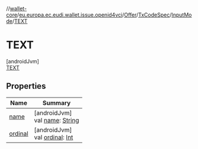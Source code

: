 //[wallet-core](../../../../../../index.md)/[eu.europa.ec.eudi.wallet.issue.openid4vci](../../../../index.md)/[Offer](../../../index.md)/[TxCodeSpec](../../index.md)/[InputMode](../index.md)/[TEXT](index.md)

# TEXT

[androidJvm]\
[TEXT](index.md)

## Properties

| Name | Summary |
|---|---|
| [name](../../../../-open-id4-vci-manager/-config/-proof-type/-c-w-t/index.md#-372974862%2FProperties%2F1615067946) | [androidJvm]<br>val [name](../../../../-open-id4-vci-manager/-config/-proof-type/-c-w-t/index.md#-372974862%2FProperties%2F1615067946): [String](https://kotlinlang.org/api/latest/jvm/stdlib/kotlin/-string/index.html) |
| [ordinal](../../../../-open-id4-vci-manager/-config/-proof-type/-c-w-t/index.md#-739389684%2FProperties%2F1615067946) | [androidJvm]<br>val [ordinal](../../../../-open-id4-vci-manager/-config/-proof-type/-c-w-t/index.md#-739389684%2FProperties%2F1615067946): [Int](https://kotlinlang.org/api/latest/jvm/stdlib/kotlin/-int/index.html) |
